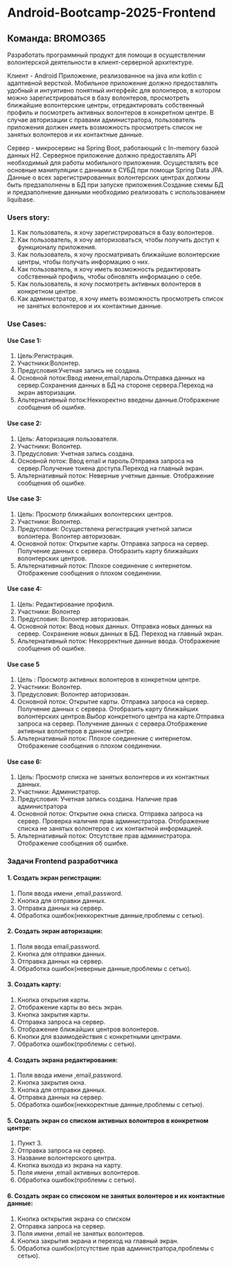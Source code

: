 # Android-Bootcamp-2025-Frontend
## Команда: BROMO365
Разработать программный продукт для помощи в осуществлении волонтерской деятельности в клиент-серверной архитектуре.

Клиент - Android Приложение, реализованное на java или kotlin с адаптивной версткой. Мобильное приложение должно предоставлять удобный и интуитивно понятный интерфейс для волонтеров, в котором можно зарегистрироваться в базу волонтеров, просмотреть ближайшие волонтерские центры, отредактировать собственный профиль и посмотреть активных волонтеров в конкретном центре. В случае авторизации с правами администратора, пользователь приложения должен иметь возможность просмотреть список не занятых волонтеров и их контактные данные.

Сервер - микросервис на Spring Boot, работающий с In-memory базой данных H2. Серверное приложение должно предоставлять API необходимый для работы мобильного приложения. Осуществлять все основные манипуляции с данными в СУБД при помощи Spring Data JPA. Данные о всех зарегистрированных волонтерских центрах должны быть предзаполнены в БД при запуске приложения.Создание схемы БД и предзаполнение данными необходимо реализовать с использованием liquibase.

### Users story:
1. Как пользователь, я хочу зарегистрироваться в базу волонтеров.
2.  Как пользователь, я хочу авторизоваться, чтобы получить доступ к функционалу приложения.
3. Как пользователь, я хочу просматривать ближайшие волонтерские центры, чтобы получать информацию о них.
4. Как пользователь, я хочу иметь возможность редактировать собственный профиль, чтобы обновлять информацию о себе.
5. Как пользователь, я хочу посмотреть активных волонтеров в конкретном центре.
6. Как администратор, я хочу иметь возможность просмотреть список не занятых волонтеров и их контактные данные.

### Use Cases:
#### Use Case 1:
1. Цель:Регистрация.
2. Участники:Волонтер.
3. Предусловия:Учетная запись не создана.
4. Основной поток:Ввод имени,email,пароль.Отправка данных на сервер.Сохранения данных в БД на стороне сервера.Переход на экран авторизации.
5. Альтернативный поток:Неккоректно введены данные.Отображение сообщения об ошибке.
#### Use case 2:
1. Цель: Авторизация пользователя.
2. Участники: Волонтер.
3. Предусловия: Учетная запись создана.
4. Основной поток: Ввод email и пароль.Отправка запроса на сервер.Получение токена доступа.Переход на главный экран.
5. Альтернативный поток: Неверные учетные данные. Отображение сообщения об ошибке.
#### Use case 3:
1. Цель: Просмотр ближайших волонтерских центров.
2. Участники: Волонтер.
3. Предусловия: Осуществлена регистрация учетной записи волонтера. Волонтер авторизован.
4. Основной поток: Открытие карты. Отправка запроса на сервер. Получение данных с сервера. Отобразить карту ближайших волонтерских центров.
5. Альтернативный поток: Плохое соединение с интернетом. Отображение сообщения о плохом соединении.
#### Use case 4:
1. Цель: Редактирование профиля.
2. Участники: Волонтер
3. Предусловия: Волонтер авторизован.
4. Основной поток: Ввод новых данных. Отправка новых данных на сервер. Сохранение новых данных в БД. Переход на главный экран.
5. Альтернативный поток: Некорректные данные ввода. Отображение сообщения об ошибке.
#### Use case 5
1. Цель : Просмотр активных волонтеров в конкретном центре.
2. Участники: Волонтер.
3. Предусловия: Волонтер авторизован.
4. Основной поток: Открытие карты. Отправка запроса на сервер. Получение данных с сервера. Отобразить карту ближайших волонтерских центров.Выбор конкретного центра на карте.Отправка запроса на сервер. Получение данных с сервера.Отображение активных волонтеров в данном центре.
5. Альтернативный поток: Плохое соединение с интернетом. Отображение сообщения о плохом соединении.
#### Use case 6:
1. Цель: Просмотр списка не занятых волонтеров и их контактных данных.
2. Участники: Администратор.
3. Предусловия: Учетная запись создана. Наличие прав администратора
4. Основной поток: Открытие окна списка. Отправка запроса на сервер. Проверка наличия прав администратора. Отображение списка не занятых волонтеров с их контактной информацией.
5. Альтернативный поток: Отсутствие прав администратора. Отображение сообщения об ошибке.

### Задачи Frontend разработчика

#### 1. Создать экран регистрации:
1. Поля ввода имени ,email,password.
2. Кнопка для отправки данных.
3. Отправка данных на сервер.
4. Обработка ошибок(неккоректные  данные,проблемы с сетью).
#### 2. Создать экран авторизации:
1. Поля ввода email,password.
2. Кнопка для отправки данных.
3. Отправка данных на сервер.
4. Обработка ошибок(неверные  данные,проблемы с сетью).
#### 3. Создать карту:
1. Кнопка открытия карты.
2. Отображение карты во весь экран.
3. Кнопка закрытия карты.
4. Отправка запроса на сервер.
5. Отображение ближайших центров волонтеров.
6. Кнопки для взаимодействия с конкретными центрами.
7. Обработка ошибок(проблемы с сетью).
#### 4. Создать экрана редактирования:
1. Поля ввода имени ,email,password.
2. Кнопка закрытия окна. 
3. Кнопка для отправки данных.
4. Отправка данных на сервер.
5. Обработка ошибок(неккоректные  данные,проблемы с сетью).
#### 5. Создать экран со списком активных волонтеров в конкретном центре:
1. Пункт 3.
2. Отправка запроса на сервер.
3. Название волонтерского центра.
4. Кнопка выхода из экрана на карту.
5. Поля имени ,email активных волонтеров.
6. Обработка ошибок(проблемы с сетью).
#### 6. Создать экран со списоком не занятых волонтеров и их контактные данные:
1. Кнопка окткрытия экрана со списком
2. Отправка запроса на сервер.
3. Поля имени ,email не занятых волонтеров.
4. Кнопка закрытия экрана и переход на главный экран.
5. Обработка ошибок(отсутствие прав администратора,проблемы с сетью).